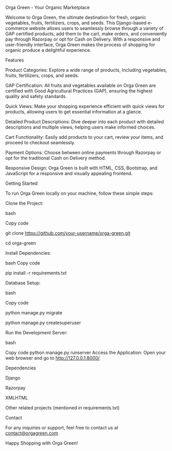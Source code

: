 Orga Green - Your Organic Marketplace

Welcome to Orga Green, the ultimate destination for fresh, organic vegetables, fruits, fertilizers, crops, and seeds. This Django-based e-commerce website allows users to seamlessly browse through a variety of GAP certified products, add them to the cart, make orders, and conveniently pay through Razorpay or opt for Cash on Delivery. With a responsive and user-friendly interface, Orga Green makes the process of shopping for organic produce a delightful experience.

Features

Product Categories:  Explore a wide range of products, including vegetables, fruits, fertilizers, crops, and seeds.

GAP Certification: All fruits and vegetables available on Orga Green are certified with Good Agricultural Practices (GAP), ensuring the highest                    quality and safety standards.

Quick Views: Make your shopping experience efficient with quick views for products, allowing users to get essential information at a glance.

Detailed Product Descriptions: Dive deeper into each product with detailed descriptions and multiple views, helping users make informed choices.

Cart Functionality: Easily add products to your cart, review your items, and proceed to checkout seamlessly.

Payment Options: Choose between online payments through Razorpay or opt for the traditional Cash on Delivery method.

Responsive Design: Orga Green is built with HTML, CSS, Bootstrap, and JavaScript for a responsive and visually appealing frontend.




Getting Started

To run Orga Green locally on your machine, follow these simple steps:




Clone the Project:

bash

Copy code

git clone https://github.com/your-username/orga-green.git

cd orga-green

Install Dependencies:


bash
Copy code

pip install -r requirements.txt

Database Setup:


bash

Copy code

python manage.py migrate

python manage.py createsuperuser

Run the Development Server:


bash

Copy code
python manage.py runserver
Access the Application:
Open your web browser and go to http://127.0.0.1:8000/


Dependencies

Django

Razorpay

XMLHTML

Other related projects (mentioned in requirements.txt)



Contact

For any inquiries or support, feel free to contact us at contact@orgagreen.com


Happy Shopping with Orga Green!
